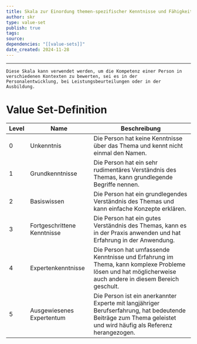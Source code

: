 ```yaml
---
title: Skala zur Einordung themen-spezifischer Kenntnisse und Fähigkeiten
author: skr
type: value-set
publish: true
tags: 
source: 
dependencies: "[[value-sets]]"
date_created: 2024-11-28
---
```

---
```ad-info
Diese Skala kann verwendet werden, um die Kompetenz einer Person in verschiedenen Kontexten zu bewerten, sei es in der Personalentwicklung, bei Leistungsbeurteilungen oder in der Ausbildung.
```

# Value Set-Definition

| Level | Name                        | Beschreibung                                                                                                                                                    |
| ----- | --------------------------- | --------------------------------------------------------------------------------------------------------------------------------------------------------------- |
| 0     | Unkenntnis                  | Die Person hat keine Kenntnisse über das Thema und kennt nicht einmal den Namen.                                                                                |
| 1     | Grundkenntnisse             | Die Person hat ein sehr rudimentäres Verständnis des Themas, kann grundlegende Begriffe nennen.                                                                 |
| 2     | Basiswissen                 | Die Person hat ein grundlegendes Verständnis des Themas und kann einfache Konzepte erklären.                                                                    |
| 3     | Fortgeschrittene Kenntnisse | Die Person hat ein gutes Verständnis des Themas, kann es in der Praxis anwenden und hat Erfahrung in der Anwendung.                                             |
| 4     | Expertenkenntnisse          | Die Person hat umfassende Kenntnisse und Erfahrung im Thema, kann komplexe Probleme lösen und hat möglicherweise auch andere in diesem Bereich geschult.        |
| 5     | Ausgewiesenes Expertentum   | Die Person ist ein anerkannter Experte mit langjähriger Berufserfahrung, hat bedeutende Beiträge zum Thema geleistet und wird häufig als Referenz herangezogen. | 

  